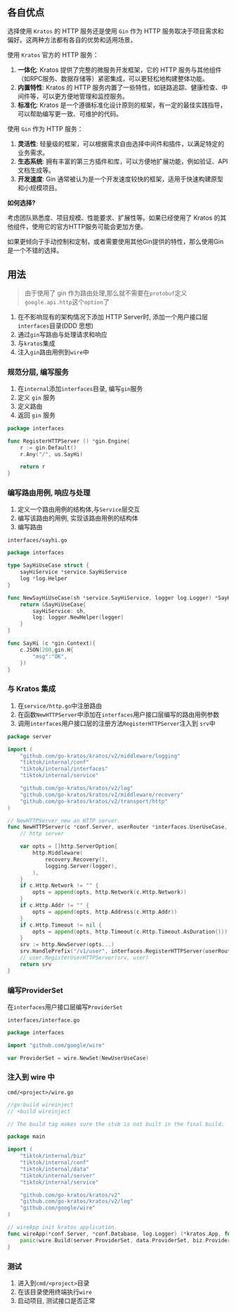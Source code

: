 ## 各自优点
选择使用 `Kratos` 的 HTTP 服务还是使用 `Gin` 作为 HTTP 服务取决于项目需求和偏好。这两种方法都有各自的优势和适用场景。

使用 `Kratos` 官方的 HTTP 服务：

1. **一体化**: Kratos 提供了完整的微服务开发框架，它的 HTTP 服务与其他组件（如RPC服务、数据存储等）紧密集成，可以更轻松地构建整体功能。
2. **内置特性**: Kratos 的 HTTP 服务内置了一些特性，如链路追踪、健康检查、中间件等，可以更方便地管理和监控服务。
3. **标准化**: Kratos 是一个遵循标准化设计原则的框架，有一定的最佳实践指导，可以帮助编写更一致、可维护的代码。

使用 `Gin` 作为 HTTP 服务：

1. **灵活性**: 轻量级的框架，可以根据需求自由选择中间件和插件，以满足特定的业务需求。
2. **生态系统**: 拥有丰富的第三方插件和库，可以方便地扩展功能，例如验证、API文档生成等。
3. **开发速度**: Gin 通常被认为是一个开发速度较快的框架，适用于快速构建原型和小规模项目。

**如何选择?** 

考虑团队熟悉度、项目规模、性能要求、扩展性等。如果已经使用了 Kratos 的其他组件，使用它的官方HTTP服务可能会更加方便。

如果更倾向于手动控制和定制，或者需要使用其他Gin提供的特性，那么使用Gin是一个不错的选择。
## 用法

> 由于使用了 gin 作为路由处理,那么就不需要在`protobuf`定义`google.api.http`这个`option`了

1. 在不影响现有的架构情况下添加 HTTP Server时, 添加一个用户接口层`interfaces`目录(DDD 思想)
2. 通过`gin`写路由与处理请求和响应
3. 与`kratos`集成
4. 注入`gin`路由用例到`wire`中

### 规范分层, 编写服务
1. 在`internal`添加`interfaces`目录, 编写`gin`服务
2. 定义 `gin` 服务
3. 定义路由
4. 返回 `gin` 服务

```go
package interfaces

func RegisterHTTPServer () *gin.Engine{
	r := gin.Default()
	r.Any("/", us.SayHi)

	return r
}
```

###  编写路由用例, 响应与处理

1. 定义一个路由用例的结构体,与`Service`层交互
2. 编写该路由的用例, 实现该路由用例的结构体
3. 编写路由

`interfaces/sayhi.go`
```go
package interfaces

type SayHiUseCase struct {
	sayHiService *service.SayHiService
	log *log.Helper
}

func NewSayHiUseCase(sh *service.SayHiService, logger log.Logger) *SayHiUseCase{
	return &SayHiUseCase{
		sayHiService: sh,
		log: logger.NewHelper(logger)
	}
}

func SayHi (c *gin.Context){
	c.JSON(200,gin.H{
		"msg":"OK",
	})
}
```

### 与 Kratos 集成
1. 在`service/http.go`中注册路由
2. 在函数`NewHTTPServer`中添加在`interfaces`用户接口层编写的路由用例参数
3. 调用`interfaces`用户接口层的注册方法`RegisterHTTPServer`注入到 `srv`中

```go
package server

import (
	"github.com/go-kratos/kratos/v2/middleware/logging"
	"tiktok/internal/conf"
	"tiktok/internal/interfaces"
	"tiktok/internal/service"

	"github.com/go-kratos/kratos/v2/log"
	"github.com/go-kratos/kratos/v2/middleware/recovery"
	"github.com/go-kratos/kratos/v2/transport/http"
)

// NewHTTPServer new an HTTP server.
func NewHTTPServer(c *conf.Server, userRouter *interfaces.UserUseCase, user *service.UserService, logger log.Logger) *http.Server {
	// http server

	var opts = []http.ServerOption{
		http.Middleware(
			recovery.Recovery(),
			logging.Server(logger),
		),
	}
	if c.Http.Network != "" {
		opts = append(opts, http.Network(c.Http.Network))
	}
	if c.Http.Addr != "" {
		opts = append(opts, http.Address(c.Http.Addr))
	}
	if c.Http.Timeout != nil {
		opts = append(opts, http.Timeout(c.Http.Timeout.AsDuration()))
	}
	srv := http.NewServer(opts...)
	srv.HandlePrefix("/v1/user", interfaces.RegisterHTTPServer(userRouter))
	// user.RegisterUserHTTPServer(srv, user)
	return srv
}
```

### 编写ProviderSet
在`interfaces`用户接口层编写`ProviderSet`

`interfaces/interface.go`
```go
package interfaces

import "github.com/google/wire"

var ProviderSet = wire.NewSet(NewUserUseCase)

```

### 注入到 wire 中

`cmd/<project>/wire.go`
```go
//go:build wireinject
// +build wireinject

// The build tag makes sure the stub is not built in the final build.

package main

import (
	"tiktok/internal/biz"
	"tiktok/internal/conf"
	"tiktok/internal/data"
	"tiktok/internal/server"
	"tiktok/internal/service"

	"github.com/go-kratos/kratos/v2"
	"github.com/go-kratos/kratos/v2/log"
	"github.com/google/wire"
)

// wireApp init kratos application.
func wireApp(*conf.Server, *conf.Database, log.Logger) (*kratos.App, func(), error) {
	panic(wire.Build(server.ProviderSet, data.ProviderSet, biz.ProviderSet, service.ProviderSet, interfaces.ProviderSet, newApp))
}

```
### 测试
1. 进入到`cmd/<project>`目录
2. 在该目录使用终端执行`wire`
3. 启动项目, 测试接口是否正常